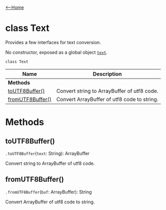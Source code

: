 [<--Home](index.html)

# class Text

Provides a few interfaces for text conversion.

No constructor, exposed as a global object [`text`](index.html#global-objects).

`class Text`

| Name                                                          | Description                                                    |
| --------------------------------------------------------------| -------------------------------------------------------------- |
| **Methods**                                                   |                                                                |
| [toUTF8Buffer()](#toutf8buffer)                               | Convert string to ArrayBuffer of utf8 code.                    |
| [fromUTF8Buffer()](#fromutf8buffer)                           | Convert ArrayBuffer of utf8 code to string.                    |

# Methods

## toUTF8Buffer()

`.toUTF8Buffer`(`text`: String): ArrayBuffer

Convert string to ArrayBuffer of utf8 code.

## fromUTF8Buffer()

`.fromUTF8Buffer`(`buf`: ArrayBuffer): String

Convert ArrayBuffer of utf8 code to string.